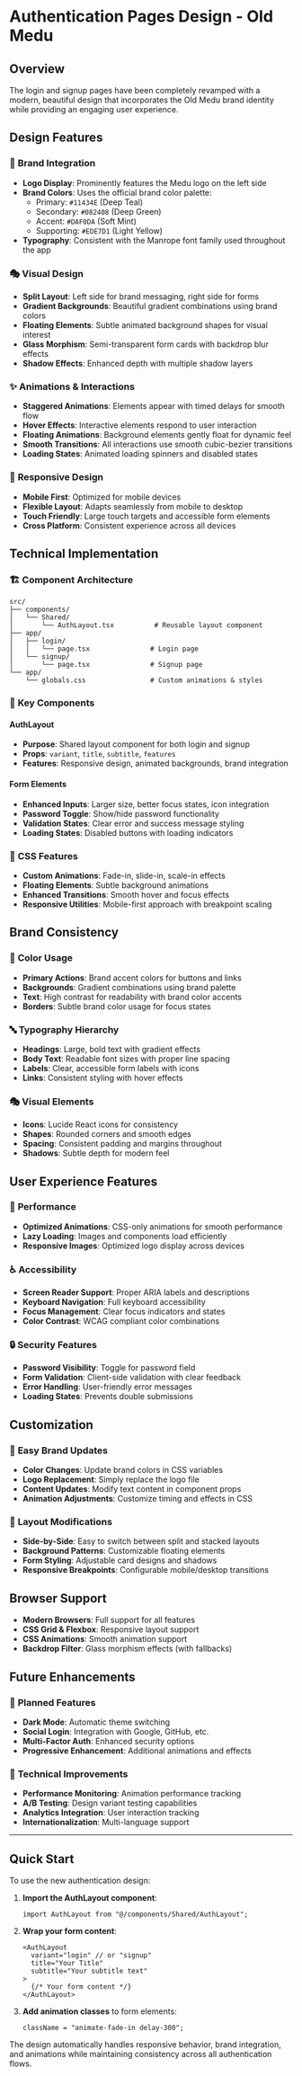 # Authentication Pages Design - Old Medu

## Overview

The login and signup pages have been completely revamped with a modern, beautiful design that incorporates the Old Medu brand identity while providing an engaging user experience.

## Design Features

### 🎨 **Brand Integration**

- **Logo Display**: Prominently features the Medu logo on the left side
- **Brand Colors**: Uses the official brand color palette:
  - Primary: `#11434E` (Deep Teal)
  - Secondary: `#082408` (Deep Green)
  - Accent: `#DAF0DA` (Soft Mint)
  - Supporting: `#EDE7D1` (Light Yellow)
- **Typography**: Consistent with the Manrope font family used throughout the app

### 🎭 **Visual Design**

- **Split Layout**: Left side for brand messaging, right side for forms
- **Gradient Backgrounds**: Beautiful gradient combinations using brand colors
- **Floating Elements**: Subtle animated background shapes for visual interest
- **Glass Morphism**: Semi-transparent form cards with backdrop blur effects
- **Shadow Effects**: Enhanced depth with multiple shadow layers

### ✨ **Animations & Interactions**

- **Staggered Animations**: Elements appear with timed delays for smooth flow
- **Hover Effects**: Interactive elements respond to user interaction
- **Floating Animations**: Background elements gently float for dynamic feel
- **Smooth Transitions**: All interactions use smooth cubic-bezier transitions
- **Loading States**: Animated loading spinners and disabled states

### 📱 **Responsive Design**

- **Mobile First**: Optimized for mobile devices
- **Flexible Layout**: Adapts seamlessly from mobile to desktop
- **Touch Friendly**: Large touch targets and accessible form elements
- **Cross Platform**: Consistent experience across all devices

## Technical Implementation

### 🏗️ **Component Architecture**

```
src/
├── components/
│   └── Shared/
│       └── AuthLayout.tsx          # Reusable layout component
├── app/
│   ├── login/
│   │   └── page.tsx               # Login page
│   └── signup/
│       └── page.tsx               # Signup page
└── app/
    └── globals.css                # Custom animations & styles
```

### 🎯 **Key Components**

#### AuthLayout

- **Purpose**: Shared layout component for both login and signup
- **Props**: `variant`, `title`, `subtitle`, `features`
- **Features**: Responsive design, animated backgrounds, brand integration

#### Form Elements

- **Enhanced Inputs**: Larger size, better focus states, icon integration
- **Password Toggle**: Show/hide password functionality
- **Validation States**: Clear error and success message styling
- **Loading States**: Disabled buttons with loading indicators

### 🎨 **CSS Features**

- **Custom Animations**: Fade-in, slide-in, scale-in effects
- **Floating Elements**: Subtle background animations
- **Enhanced Transitions**: Smooth hover and focus effects
- **Responsive Utilities**: Mobile-first approach with breakpoint scaling

## Brand Consistency

### 🎨 **Color Usage**

- **Primary Actions**: Brand accent colors for buttons and links
- **Backgrounds**: Gradient combinations using brand palette
- **Text**: High contrast for readability with brand color accents
- **Borders**: Subtle brand color usage for focus states

### 🔤 **Typography Hierarchy**

- **Headings**: Large, bold text with gradient effects
- **Body Text**: Readable font sizes with proper line spacing
- **Labels**: Clear, accessible form labels with icons
- **Links**: Consistent styling with hover effects

### 🎭 **Visual Elements**

- **Icons**: Lucide React icons for consistency
- **Shapes**: Rounded corners and smooth edges
- **Spacing**: Consistent padding and margins throughout
- **Shadows**: Subtle depth for modern feel

## User Experience Features

### 🚀 **Performance**

- **Optimized Animations**: CSS-only animations for smooth performance
- **Lazy Loading**: Images and components load efficiently
- **Responsive Images**: Optimized logo display across devices

### ♿ **Accessibility**

- **Screen Reader Support**: Proper ARIA labels and descriptions
- **Keyboard Navigation**: Full keyboard accessibility
- **Focus Management**: Clear focus indicators and states
- **Color Contrast**: WCAG compliant color combinations

### 🔒 **Security Features**

- **Password Visibility**: Toggle for password field
- **Form Validation**: Client-side validation with clear feedback
- **Error Handling**: User-friendly error messages
- **Loading States**: Prevents double submissions

## Customization

### 🎨 **Easy Brand Updates**

- **Color Changes**: Update brand colors in CSS variables
- **Logo Replacement**: Simply replace the logo file
- **Content Updates**: Modify text content in component props
- **Animation Adjustments**: Customize timing and effects in CSS

### 📱 **Layout Modifications**

- **Side-by-Side**: Easy to switch between split and stacked layouts
- **Background Patterns**: Customizable floating elements
- **Form Styling**: Adjustable card designs and shadows
- **Responsive Breakpoints**: Configurable mobile/desktop transitions

## Browser Support

- **Modern Browsers**: Full support for all features
- **CSS Grid & Flexbox**: Responsive layout support
- **CSS Animations**: Smooth animation support
- **Backdrop Filter**: Glass morphism effects (with fallbacks)

## Future Enhancements

### 🚀 **Planned Features**

- **Dark Mode**: Automatic theme switching
- **Social Login**: Integration with Google, GitHub, etc.
- **Multi-Factor Auth**: Enhanced security options
- **Progressive Enhancement**: Additional animations and effects

### 🔧 **Technical Improvements**

- **Performance Monitoring**: Animation performance tracking
- **A/B Testing**: Design variant testing capabilities
- **Analytics Integration**: User interaction tracking
- **Internationalization**: Multi-language support

---

## Quick Start

To use the new authentication design:

1. **Import the AuthLayout component**:

   ```tsx
   import AuthLayout from "@/components/Shared/AuthLayout";
   ```

2. **Wrap your form content**:

   ```tsx
   <AuthLayout
     variant="login" // or "signup"
     title="Your Title"
     subtitle="Your subtitle text"
   >
     {/* Your form content */}
   </AuthLayout>
   ```

3. **Add animation classes** to form elements:
   ```tsx
   className = "animate-fade-in delay-300";
   ```

The design automatically handles responsive behavior, brand integration, and animations while maintaining consistency across all authentication flows.
